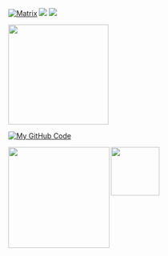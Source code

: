 [![Matrix](https://img.shields.io/badge/@lukeswitz:matrix.org-0078D4?style=for-the-badge&logo=matrix&logoColor=8fff00&labelColor=black&color=black)](https://matrix.to/#/@lukeswitz:matrix.org)
<a href="https://x.com/LukeSwitzer_"><img src="https://img.shields.io/twitter/follow/LukeSwitzer_?style=for-the-badge&logo=x&logoColor=8fff00&label=Twitter&color=8fff00&labelColor=black&link=https%3A%2F%2Fx.com%2FLukeSwitzer_"></a>
<a href="https://infosec.exchange/@lukeswitzer" title="Federated"><img src="https://img.shields.io/mastodon/follow/109449136330943994?domain=https%3A%2F%2Finfosec.exchange&label=Federated&style=for-the-badge&logo=mastodon&logoColor=8fff00&labelColor=black&color=8fff00">
</a>

<a href="#">
  <img height=200 align="center" src="https://my-stats-43gk.vercel.app/api?username=lukeswitz&show_icons=true&theme=radical&hide=contribs,issues&rank_icon=github&include_all_commits=true&card_width=150" />
</a>

[![My GitHub Code](https://github-readme-stats.vercel.app/api/top-langs/?username=lukeswitz&count_private=true&theme=ocean_dark&showicons=false&hide_title=true&hide_rank=true&include_all_commits=true&hide_border=true&exclude_repo=wordguess,nerdle,wordgame&layout=compact&bg_color=00000000)]()

<img align="left" height=202 src="https://github-readme-streak-stats-git-main-davids-projects-ad77adcc.vercel.app/?user=lukeswitz&theme=radical"/>

<img align="left" height=97 src="https://github-profile-trophy.vercel.app/?username=lukeswitz&theme=radical&no-frame=true&title=Stars,Followers,Commits&column=-1"/>





<!--
[![My GitHub Stats](https://github-readme-stats.vercel.app/api/?username=lukeswitz&count_private=true&showicons=false&hide_title=true&hide_rank=true&include_all_commits=true&hide_border=true&bg_color=0001111&text_bold=false)]()


**lukeswitz/lukeswitz** is a ✨ _special_ ✨ repository because its `README.md` (this file) appears on your GitHub profile.

Here are some ideas to get you started:

- 🔭 I’m currently working on ...
- 🌱 I’m currently learning ...
- 👯 I’m looking to collaborate on ...
- 🤔 I’m looking for help with ...
- 💬 Ask me about ...
- 📫 How to reach me: ...
- 😄 Pronouns: ...
- ⚡ Fun fact: ...
-->
